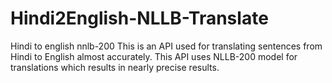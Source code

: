 # Hindi2English-NLLB-Translate
Hindi to english nnlb-200 This is an API used for translating sentences from Hindi to English almost accurately. This API uses NLLB-200 model for translations which results in nearly precise results.

